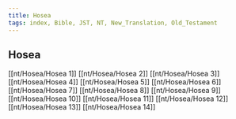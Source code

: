 ```yaml
---
title: Hosea
tags: index, Bible, JST, NT, New_Translation, Old_Testament
---
```


## Hosea

[[nt/Hosea/Hosea 1]]
[[nt/Hosea/Hosea 2]]
[[nt/Hosea/Hosea 3]]
[[nt/Hosea/Hosea 4]]
[[nt/Hosea/Hosea 5]]
[[nt/Hosea/Hosea 6]]
[[nt/Hosea/Hosea 7]]
[[nt/Hosea/Hosea 8]]
[[nt/Hosea/Hosea 9]]
[[nt/Hosea/Hosea 10]]
[[nt/Hosea/Hosea 11]]
[[nt/Hosea/Hosea 12]]
[[nt/Hosea/Hosea 13]]
[[nt/Hosea/Hosea 14]]
